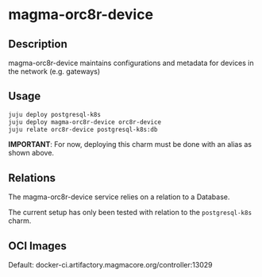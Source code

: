 # magma-orc8r-device

## Description
magma-orc8r-device maintains configurations and metadata for devices in the network (e.g. gateways)

## Usage

```bash
juju deploy postgresql-k8s
juju deploy magma-orc8r-device orc8r-device
juju relate orc8r-device postgresql-k8s:db
```

**IMPORTANT**: For now, deploying this charm must be done with an alias as shown above.

## Relations

The magma-orc8r-device service relies on a relation to a Database. 

The current setup has only been tested with relation to the `postgresql-k8s` charm.

## OCI Images

Default: docker-ci.artifactory.magmacore.org/controller:13029
